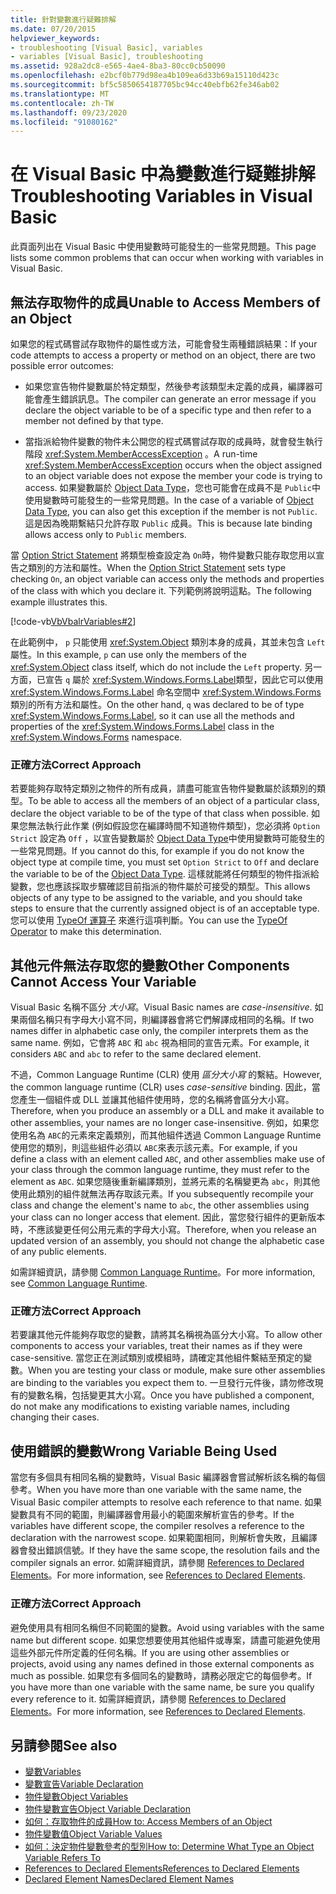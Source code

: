 ```yaml
---
title: 針對變數進行疑難排解
ms.date: 07/20/2015
helpviewer_keywords:
- troubleshooting [Visual Basic], variables
- variables [Visual Basic], troubleshooting
ms.assetid: 928a2dc8-e565-4ae4-8ba3-80cc0cb50090
ms.openlocfilehash: e2bcf0b779d98ea4b109ea6d33b69a15110d423c
ms.sourcegitcommit: bf5c5850654187705bc94cc40ebfb62fe346ab02
ms.translationtype: MT
ms.contentlocale: zh-TW
ms.lasthandoff: 09/23/2020
ms.locfileid: "91080162"
---
```

# <a name="troubleshooting-variables-in-visual-basic"></a><span data-ttu-id="09204-102">在 Visual Basic 中為變數進行疑難排解</span><span class="sxs-lookup"><span data-stu-id="09204-102">Troubleshooting Variables in Visual Basic</span></span>

<span data-ttu-id="09204-103">此頁面列出在 Visual Basic 中使用變數時可能發生的一些常見問題。</span><span class="sxs-lookup"><span data-stu-id="09204-103">This page lists some common problems that can occur when working with variables in Visual Basic.</span></span>  
  
## <a name="unable-to-access-members-of-an-object"></a><span data-ttu-id="09204-104">無法存取物件的成員</span><span class="sxs-lookup"><span data-stu-id="09204-104">Unable to Access Members of an Object</span></span>  

 <span data-ttu-id="09204-105">如果您的程式碼嘗試存取物件的屬性或方法，可能會發生兩種錯誤結果：</span><span class="sxs-lookup"><span data-stu-id="09204-105">If your code attempts to access a property or method on an object, there are two possible error outcomes:</span></span>  
  
- <span data-ttu-id="09204-106">如果您宣告物件變數屬於特定類型，然後參考該類型未定義的成員，編譯器可能會產生錯誤訊息。</span><span class="sxs-lookup"><span data-stu-id="09204-106">The compiler can generate an error message if you declare the object variable to be of a specific type and then refer to a member not defined by that type.</span></span>  
  
- <span data-ttu-id="09204-107">當指派給物件變數的物件未公開您的程式碼嘗試存取的成員時，就會發生執行階段 <xref:System.MemberAccessException> 。</span><span class="sxs-lookup"><span data-stu-id="09204-107">A run-time <xref:System.MemberAccessException> occurs when the object assigned to an object variable does not expose the member your code is trying to access.</span></span> <span data-ttu-id="09204-108">如果變數屬於 [Object Data Type](../../../language-reference/data-types/object-data-type.md)，您也可能會在成員不是 `Public`中使用變數時可能發生的一些常見問題。</span><span class="sxs-lookup"><span data-stu-id="09204-108">In the case of a variable of [Object Data Type](../../../language-reference/data-types/object-data-type.md), you can also get this exception if the member is not `Public`.</span></span> <span data-ttu-id="09204-109">這是因為晚期繫結只允許存取 `Public` 成員。</span><span class="sxs-lookup"><span data-stu-id="09204-109">This is because late binding allows access only to `Public` members.</span></span>  
  
 <span data-ttu-id="09204-110">當 [Option Strict Statement](../../../language-reference/statements/option-strict-statement.md) 將類型檢查設定為 `On`時，物件變數只能存取您用以宣告之類別的方法和屬性。</span><span class="sxs-lookup"><span data-stu-id="09204-110">When the [Option Strict Statement](../../../language-reference/statements/option-strict-statement.md) sets type checking `On`, an object variable can access only the methods and properties of the class with which you declare it.</span></span> <span data-ttu-id="09204-111">下列範例將說明這點。</span><span class="sxs-lookup"><span data-stu-id="09204-111">The following example illustrates this.</span></span>  

 [!code-vb[VbVbalrVariables#2](~/samples/snippets/visualbasic/VS_Snippets_VBCSharp/VbVbalrVariables/VB/Class1.vb#2)]  
  
 <span data-ttu-id="09204-112">在此範例中， `p` 只能使用 <xref:System.Object> 類別本身的成員，其並未包含 `Left` 屬性。</span><span class="sxs-lookup"><span data-stu-id="09204-112">In this example, `p` can use only the members of the <xref:System.Object> class itself, which do not include the `Left` property.</span></span> <span data-ttu-id="09204-113">另一方面，已宣告 `q` 屬於 <xref:System.Windows.Forms.Label>類型，因此它可以使用 <xref:System.Windows.Forms.Label> 命名空間中 <xref:System.Windows.Forms> 類別的所有方法和屬性。</span><span class="sxs-lookup"><span data-stu-id="09204-113">On the other hand, `q` was declared to be of type <xref:System.Windows.Forms.Label>, so it can use all the methods and properties of the <xref:System.Windows.Forms.Label> class in the <xref:System.Windows.Forms> namespace.</span></span>  
  
### <a name="correct-approach"></a><span data-ttu-id="09204-114">正確方法</span><span class="sxs-lookup"><span data-stu-id="09204-114">Correct Approach</span></span>  

 <span data-ttu-id="09204-115">若要能夠存取特定類別之物件的所有成員，請盡可能宣告物件變數屬於該類別的類型。</span><span class="sxs-lookup"><span data-stu-id="09204-115">To be able to access all the members of an object of a particular class, declare the object variable to be of the type of that class when possible.</span></span> <span data-ttu-id="09204-116">如果您無法執行此作業 (例如假設您在編譯時間不知道物件類型)，您必須將 `Option Strict` 設定為 `Off` ，以宣告變數屬於 [Object Data Type](../../../language-reference/data-types/object-data-type.md)中使用變數時可能發生的一些常見問題。</span><span class="sxs-lookup"><span data-stu-id="09204-116">If you cannot do this, for example if you do not know the object type at compile time, you must set `Option Strict` to `Off` and declare the variable to be of the [Object Data Type](../../../language-reference/data-types/object-data-type.md).</span></span> <span data-ttu-id="09204-117">這樣就能將任何類型的物件指派給變數，您也應該採取步驟確認目前指派的物件屬於可接受的類型。</span><span class="sxs-lookup"><span data-stu-id="09204-117">This allows objects of any type to be assigned to the variable, and you should take steps to ensure that the currently assigned object is of an acceptable type.</span></span> <span data-ttu-id="09204-118">您可以使用 [TypeOf 運算子](../../../language-reference/operators/typeof-operator.md) 來進行這項判斷。</span><span class="sxs-lookup"><span data-stu-id="09204-118">You can use the [TypeOf Operator](../../../language-reference/operators/typeof-operator.md) to make this determination.</span></span>  
  
## <a name="other-components-cannot-access-your-variable"></a><span data-ttu-id="09204-119">其他元件無法存取您的變數</span><span class="sxs-lookup"><span data-stu-id="09204-119">Other Components Cannot Access Your Variable</span></span>  

 <span data-ttu-id="09204-120">Visual Basic 名稱不區分 *大小寫*。</span><span class="sxs-lookup"><span data-stu-id="09204-120">Visual Basic names are *case-insensitive*.</span></span> <span data-ttu-id="09204-121">如果兩個名稱只有字母大小寫不同，則編譯器會將它們解譯成相同的名稱。</span><span class="sxs-lookup"><span data-stu-id="09204-121">If two names differ in alphabetic case only, the compiler interprets them as the same name.</span></span> <span data-ttu-id="09204-122">例如，它會將 `ABC` 和 `abc` 視為相同的宣告元素。</span><span class="sxs-lookup"><span data-stu-id="09204-122">For example, it considers `ABC` and `abc` to refer to the same declared element.</span></span>  
  
 <span data-ttu-id="09204-123">不過，Common Language Runtime (CLR) 使用 *區分大小寫* 的繫結。</span><span class="sxs-lookup"><span data-stu-id="09204-123">However, the common language runtime (CLR) uses *case-sensitive* binding.</span></span> <span data-ttu-id="09204-124">因此，當您產生一個組件或 DLL 並讓其他組件使用時，您的名稱將會區分大小寫。</span><span class="sxs-lookup"><span data-stu-id="09204-124">Therefore, when you produce an assembly or a DLL and make it available to other assemblies, your names are no longer case-insensitive.</span></span> <span data-ttu-id="09204-125">例如，如果您使用名為 `ABC`的元素來定義類別，而其他組件透過 Common Language Runtime 使用您的類別，則這些組件必須以 `ABC`來表示該元素。</span><span class="sxs-lookup"><span data-stu-id="09204-125">For example, if you define a class with an element called `ABC`, and other assemblies make use of your class through the common language runtime, they must refer to the element as `ABC`.</span></span> <span data-ttu-id="09204-126">如果您隨後重新編譯類別，並將元素的名稱變更為 `abc`，則其他使用此類別的組件就無法再存取該元素。</span><span class="sxs-lookup"><span data-stu-id="09204-126">If you subsequently recompile your class and change the element's name to `abc`, the other assemblies using your class can no longer access that element.</span></span> <span data-ttu-id="09204-127">因此，當您發行組件的更新版本時，不應該變更任何公用元素的字母大小寫。</span><span class="sxs-lookup"><span data-stu-id="09204-127">Therefore, when you release an updated version of an assembly, you should not change the alphabetic case of any public elements.</span></span>  
  
 <span data-ttu-id="09204-128">如需詳細資訊，請參閱 [Common Language Runtime](../../../../standard/clr.md)。</span><span class="sxs-lookup"><span data-stu-id="09204-128">For more information, see [Common Language Runtime](../../../../standard/clr.md).</span></span>  
  
### <a name="correct-approach"></a><span data-ttu-id="09204-129">正確方法</span><span class="sxs-lookup"><span data-stu-id="09204-129">Correct Approach</span></span>  

 <span data-ttu-id="09204-130">若要讓其他元件能夠存取您的變數，請將其名稱視為區分大小寫。</span><span class="sxs-lookup"><span data-stu-id="09204-130">To allow other components to access your variables, treat their names as if they were case-sensitive.</span></span> <span data-ttu-id="09204-131">當您正在測試類別或模組時，請確定其他組件繫結至預定的變數。</span><span class="sxs-lookup"><span data-stu-id="09204-131">When you are testing your class or module, make sure other assemblies are binding to the variables you expect them to.</span></span> <span data-ttu-id="09204-132">一旦發行元件後，請勿修改現有的變數名稱，包括變更其大小寫。</span><span class="sxs-lookup"><span data-stu-id="09204-132">Once you have published a component, do not make any modifications to existing variable names, including changing their cases.</span></span>  
  
## <a name="wrong-variable-being-used"></a><span data-ttu-id="09204-133">使用錯誤的變數</span><span class="sxs-lookup"><span data-stu-id="09204-133">Wrong Variable Being Used</span></span>  

 <span data-ttu-id="09204-134">當您有多個具有相同名稱的變數時，Visual Basic 編譯器會嘗試解析該名稱的每個參考。</span><span class="sxs-lookup"><span data-stu-id="09204-134">When you have more than one variable with the same name, the Visual Basic compiler attempts to resolve each reference to that name.</span></span> <span data-ttu-id="09204-135">如果變數具有不同的範圍，則編譯器會用最小的範圍來解析宣告的參考。</span><span class="sxs-lookup"><span data-stu-id="09204-135">If the variables have different scope, the compiler resolves a reference to the declaration with the narrowest scope.</span></span> <span data-ttu-id="09204-136">如果範圍相同，則解析會失敗，且編譯器會發出錯誤信號。</span><span class="sxs-lookup"><span data-stu-id="09204-136">If they have the same scope, the resolution fails and the compiler signals an error.</span></span> <span data-ttu-id="09204-137">如需詳細資訊，請參閱 [References to Declared Elements](../declared-elements/references-to-declared-elements.md)。</span><span class="sxs-lookup"><span data-stu-id="09204-137">For more information, see [References to Declared Elements](../declared-elements/references-to-declared-elements.md).</span></span>  
  
### <a name="correct-approach"></a><span data-ttu-id="09204-138">正確方法</span><span class="sxs-lookup"><span data-stu-id="09204-138">Correct Approach</span></span>  

 <span data-ttu-id="09204-139">避免使用具有相同名稱但不同範圍的變數。</span><span class="sxs-lookup"><span data-stu-id="09204-139">Avoid using variables with the same name but different scope.</span></span> <span data-ttu-id="09204-140">如果您想要使用其他組件或專案，請盡可能避免使用這些外部元件所定義的任何名稱。</span><span class="sxs-lookup"><span data-stu-id="09204-140">If you are using other assemblies or projects, avoid using any names defined in those external components as much as possible.</span></span> <span data-ttu-id="09204-141">如果您有多個同名的變數時，請務必限定它的每個參考。</span><span class="sxs-lookup"><span data-stu-id="09204-141">If you have more than one variable with the same name, be sure you qualify every reference to it.</span></span> <span data-ttu-id="09204-142">如需詳細資訊，請參閱 [References to Declared Elements](../declared-elements/references-to-declared-elements.md)。</span><span class="sxs-lookup"><span data-stu-id="09204-142">For more information, see [References to Declared Elements](../declared-elements/references-to-declared-elements.md).</span></span>  
  
## <a name="see-also"></a><span data-ttu-id="09204-143">另請參閱</span><span class="sxs-lookup"><span data-stu-id="09204-143">See also</span></span>

- [<span data-ttu-id="09204-144">變數</span><span class="sxs-lookup"><span data-stu-id="09204-144">Variables</span></span>](index.md)
- [<span data-ttu-id="09204-145">變數宣告</span><span class="sxs-lookup"><span data-stu-id="09204-145">Variable Declaration</span></span>](variable-declaration.md)
- [<span data-ttu-id="09204-146">物件變數</span><span class="sxs-lookup"><span data-stu-id="09204-146">Object Variables</span></span>](object-variables.md)
- [<span data-ttu-id="09204-147">物件變數宣告</span><span class="sxs-lookup"><span data-stu-id="09204-147">Object Variable Declaration</span></span>](object-variable-declaration.md)
- [<span data-ttu-id="09204-148">如何：存取物件的成員</span><span class="sxs-lookup"><span data-stu-id="09204-148">How to: Access Members of an Object</span></span>](how-to-access-members-of-an-object.md)
- [<span data-ttu-id="09204-149">物件變數值</span><span class="sxs-lookup"><span data-stu-id="09204-149">Object Variable Values</span></span>](object-variable-values.md)
- [<span data-ttu-id="09204-150">如何：決定物件變數參考的型別</span><span class="sxs-lookup"><span data-stu-id="09204-150">How to: Determine What Type an Object Variable Refers To</span></span>](how-to-determine-what-type-an-object-variable-refers-to.md)
- [<span data-ttu-id="09204-151">References to Declared Elements</span><span class="sxs-lookup"><span data-stu-id="09204-151">References to Declared Elements</span></span>](../declared-elements/references-to-declared-elements.md)
- [<span data-ttu-id="09204-152">Declared Element Names</span><span class="sxs-lookup"><span data-stu-id="09204-152">Declared Element Names</span></span>](../declared-elements/declared-element-names.md)
